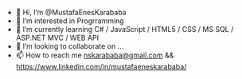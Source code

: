 - 👋 Hi, I’m @MustafaEnesKarababa
- 👀 I’m interested in Progrramming
- 🌱 I’m currently learning C# / JavaScript / HTML5 / CSS / MS SQL / ASP.NET MVC / WEB API
- 💞️ I’m looking to collaborate on ...
- 📫 How to reach me nskarababa@gmail.com && https://www.linkedin.com/in/mustafaeneskarababa/

<!---
MustafaEnesKarababa/MustafaEnesKarababa is a ✨ special ✨ repository because its `README.md` (this file) appears on your GitHub profile.
You can click the Preview link to take a look at your changes.
--->

